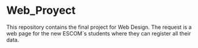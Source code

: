 # Web_Proyect
This repository contains the final project for Web Design. The request is a web page for the new ESCOM´s students where they can register all their data.
